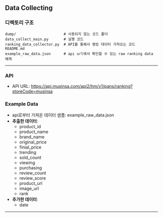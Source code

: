 ## Data Collecting

### 디렉토리 구조

```
dump/                      # 사용되지 않는 코드 폴더
data_collect_main.py       # 실행 코드
ranking_data_collector.py  # API를 통해서 랭킹 데이터 가져오는 코드
README.md
example_raw_data.json      # api url에서 확인할 수 있는 raw ranking data 예제
```

---

### API

- API URL: https://api.musinsa.com/api2/hm/v1/pans/ranking?storeCode=musinsa

### Example Data

- api로부터 가져온 데이터 샘플: example_raw_data.json
- **추출한 데이터**:
  - product_id
  - product_name
  - brand_name
  - original_price
  - finial_price
  - trending
  - sold_count
  - viewing
  - purchasing
  - review_count
  - review_score
  - product_url
  - image_url
  - rank
- **추가한 데이터**:
  - date

---
